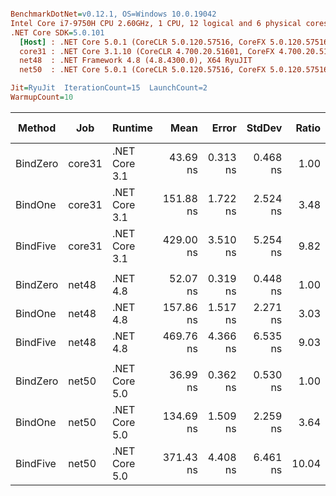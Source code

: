 ``` ini

BenchmarkDotNet=v0.12.1, OS=Windows 10.0.19042
Intel Core i7-9750H CPU 2.60GHz, 1 CPU, 12 logical and 6 physical cores
.NET Core SDK=5.0.101
  [Host] : .NET Core 5.0.1 (CoreCLR 5.0.120.57516, CoreFX 5.0.120.57516), X64 RyuJIT
  core31 : .NET Core 3.1.10 (CoreCLR 4.700.20.51601, CoreFX 4.700.20.51901), X64 RyuJIT
  net48  : .NET Framework 4.8 (4.8.4300.0), X64 RyuJIT
  net50  : .NET Core 5.0.1 (CoreCLR 5.0.120.57516, CoreFX 5.0.120.57516), X64 RyuJIT

Jit=RyuJit  IterationCount=15  LaunchCount=2  
WarmupCount=10  

```
|   Method |    Job |       Runtime |      Mean |    Error |   StdDev | Ratio | RatioSD |  Gen 0 | Gen 1 | Gen 2 | Allocated |
|--------- |------- |-------------- |----------:|---------:|---------:|------:|--------:|-------:|------:|------:|----------:|
| BindZero | core31 | .NET Core 3.1 |  43.69 ns | 0.313 ns | 0.468 ns |  1.00 |    0.00 |      - |     - |     - |         - |
|  BindOne | core31 | .NET Core 3.1 | 151.88 ns | 1.722 ns | 2.524 ns |  3.48 |    0.06 | 0.0229 |     - |     - |     144 B |
| BindFive | core31 | .NET Core 3.1 | 429.00 ns | 3.510 ns | 5.254 ns |  9.82 |    0.16 | 0.0687 |     - |     - |     432 B |
|          |        |               |           |          |          |       |         |        |       |       |           |
| BindZero |  net48 |      .NET 4.8 |  52.07 ns | 0.319 ns | 0.448 ns |  1.00 |    0.00 |      - |     - |     - |         - |
|  BindOne |  net48 |      .NET 4.8 | 157.86 ns | 1.517 ns | 2.271 ns |  3.03 |    0.06 | 0.0253 |     - |     - |     160 B |
| BindFive |  net48 |      .NET 4.8 | 469.76 ns | 4.366 ns | 6.535 ns |  9.03 |    0.12 | 0.0706 |     - |     - |     449 B |
|          |        |               |           |          |          |       |         |        |       |       |           |
| BindZero |  net50 | .NET Core 5.0 |  36.99 ns | 0.362 ns | 0.530 ns |  1.00 |    0.00 |      - |     - |     - |         - |
|  BindOne |  net50 | .NET Core 5.0 | 134.69 ns | 1.509 ns | 2.259 ns |  3.64 |    0.10 | 0.0229 |     - |     - |     144 B |
| BindFive |  net50 | .NET Core 5.0 | 371.43 ns | 4.408 ns | 6.461 ns | 10.04 |    0.22 | 0.0687 |     - |     - |     432 B |
